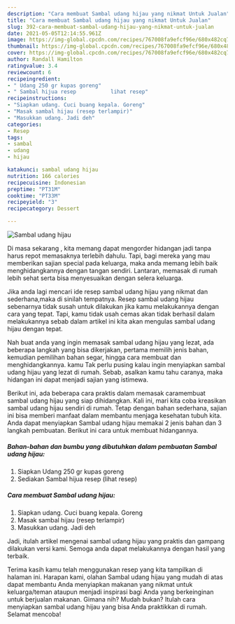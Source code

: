 ```yaml
---
description: "Cara membuat Sambal udang hijau yang nikmat Untuk Jualan"
title: "Cara membuat Sambal udang hijau yang nikmat Untuk Jualan"
slug: 392-cara-membuat-sambal-udang-hijau-yang-nikmat-untuk-jualan
date: 2021-05-05T12:14:55.961Z
image: https://img-global.cpcdn.com/recipes/767008fa9efcf96e/680x482cq70/sambal-udang-hijau-foto-resep-utama.jpg
thumbnail: https://img-global.cpcdn.com/recipes/767008fa9efcf96e/680x482cq70/sambal-udang-hijau-foto-resep-utama.jpg
cover: https://img-global.cpcdn.com/recipes/767008fa9efcf96e/680x482cq70/sambal-udang-hijau-foto-resep-utama.jpg
author: Randall Hamilton
ratingvalue: 3.4
reviewcount: 6
recipeingredient:
- " Udang 250 gr kupas goreng"
- " Sambal hijua resep           lihat resep"
recipeinstructions:
- "Siapkan udang. Cuci buang kepala. Goreng"
- "Masak sambal hijau (resep terlampir)"
- "Masukkan udang. Jadi deh"
categories:
- Resep
tags:
- sambal
- udang
- hijau

katakunci: sambal udang hijau 
nutrition: 166 calories
recipecuisine: Indonesian
preptime: "PT31M"
cooktime: "PT33M"
recipeyield: "3"
recipecategory: Dessert

---
```



![Sambal udang hijau](https://img-global.cpcdn.com/recipes/767008fa9efcf96e/680x482cq70/sambal-udang-hijau-foto-resep-utama.jpg)

Di masa  sekarang , kita memang dapat mengorder hidangan jadi tanpa harus repot memasaknya terlebih dahulu. Tapi, bagi mereka yang mau memberikan sajian special pada keluarga, maka anda memang lebih baik menghidangkannya dengan tangan sendiri. Lantaran, memasak di rumah lebih sehat serta bisa menyesuaikan dengan selera keluarga.

Jika anda lagi mencari ide resep sambal udang hijau yang nikmat dan sederhana,maka di sinilah tempatnya. Resep sambal udang hijau  sebenarnya tidak susah untuk dilakukan jika kamu melakukannya dengan cara yang tepat. Tapi, kamu tidak usah cemas akan tidak berhasil dalam melakukannya 
sebab dalam artikel ini kita akan mengulas sambal udang hijau dengan tepat.  



Nah buat anda yang ingin memasak sambal udang hijau yang lezat, ada beberapa langkah yang bisa dikerjakan, pertama memilih jenis bahan, kemudian pemilihan bahan segar, hingga cara membuat dan menghidangkannya. kamu Tak perlu pusing kalau ingin menyiapkan sambal udang hijau yang lezat di rumah. Sebab, asalkan kamu  tahu caranya, maka hidangan ini dapat menjadi sajian yang istimewa.

Berikut ini, ada beberapa cara praktis  dalam memasak caramembuat sambal udang hijau yang siap dihidangkan. Kali ini, mari kita coba kreasikan sambal udang hijau sendiri di rumah. Tetap dengan bahan sederhana, sajian ini bisa memberi manfaat dalam membantu menjaga kesehatan tubuh kita. Anda dapat menyiapkan Sambal udang hijau memakai 2 jenis bahan dan 3 langkah pembuatan. Berikut ini cara untuk membuat hidangannya.

<!--inarticleads1-->

##### Bahan-bahan dan bumbu yang dibutuhkan dalam pembuatan Sambal udang hijau:

1. Siapkan  Udang 250 gr kupas goreng
1. Sediakan  Sambal hijua resep           (lihat resep)




<!--inarticleads2-->

##### Cara membuat Sambal udang hijau:

1. Siapkan udang. Cuci buang kepala. Goreng
1. Masak sambal hijau (resep terlampir)
1. Masukkan udang. Jadi deh




Jadi, itulah artikel mengenai  sambal udang hijau  yang praktis dan gampang dilakukan versi kami. Semoga anda dapat melakukannya dengan hasil yang terbaik. 

Terima kasih kamu telah menggunakan resep yang kita tampilkan di halaman ini. Harapan kami, olahan  Sambal udang hijau yang mudah di atas dapat membantu Anda menyiapkan makanan yang nikmat untuk keluarga/teman ataupun menjadi inspirasi bagi Anda yang berkeinginan untuk berjualan makanan. Gimana nih? Mudah bukan? Itulah cara menyiapkan sambal udang hijau yang bisa Anda praktikkan di rumah. Selamat mencoba!

